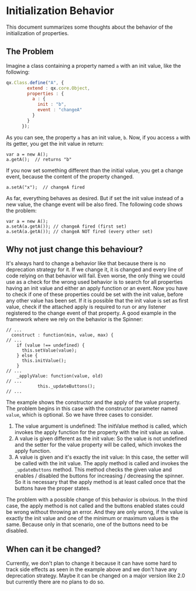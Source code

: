 # Initialization Behavior

This document summarizes some thoughts about the behavior of the initialization
of properties.

## The Problem

Imagine a class containing a property named `a` with an init value, like the
following:

```javascript
qx.Class.define("A", {
        extend : qx.core.Object,
        properties : {
          a : {
            init : "b",
            event : "changeA"
          }
        }
      });
```

As you can see, the property `a` has an init value, `b`. Now, if you access `a`
with its getter, you get the init value in return:

```
var a = new A();
a.getA();  // returns "b"
```

If you now set something different than the initial value, you get a change
event, because the content of the property changed.

```
a.setA("x");  // changeA fired
```

As far, everything behaves as desired. But if set the init value instead of a
new value, the change event will be also fired. The following code shows the
problem:

```
var a = new A();
a.setA(a.getA()); // changeA fired (first set)
a.setA(a.getA()); // changeA NOT fired (every other set)
```

## Why not just change this behaviour?

It's always hard to change a behavior like that because there is no deprecation
strategy for it. If we change it, it is changed and every line of code relying
on that behavior will fail. Even worse, the only thing we could use as a check
for the wrong used behavior is to search for all properties having an init value
and either an apply function or an event. Now you have to check if one of these
properties could be set with the init value, before any other value has been
set. If it is possible that the init value is set as first value, check if the
attached apply is required to run or any listener registered to the change event
of that property. A good example in the framework where we rely on the behavior
is the Spinner:

```
// ...
  construct : function(min, value, max) {
// ...
    if (value !== undefined) {
      this.setValue(value);
    } else {
      this.initValue();
    }
// ...
    _applyValue: function(value, old)
// ...
            this._updateButtons();
// ...
```

The example shows the constructor and the apply of the value property. The
problem begins in this case with the constructor parameter named `value`, which
is optional. So we have three cases to consider.

1.  The value argument is undefined: The initValue method is called, which
    invokes the apply function for the property with the init value as value.
2.  A value is given different as the init value: So the value is not undefined
    and the setter for the value property will be called, which invokes the
    apply function.
3.  A value is given and it's exactly the init value: In this case, the setter
    will be called with the init value. The apply method is called and invokes
    the `_updateButtons` method. This method checks the given value and enables
    / disabled the buttons for increasing / decreasing the spinner. So it is
    necessary that the apply method is at least called once that the buttons
    have the proper states.

The problem with a possible change of this behavior is obvious. In the third
case, the apply method is not called and the buttons enabled states could be
wrong without throwing an error. And they are only wrong, if the value is
exactly the init value and one of the minimum or maximum values is the same.
Because only in that scenario, one of the buttons need to be disabled.

## When can it be changed?

Currently, we don't plan to change it because it can have some hard to track side
effects as seen in the example above and we don't have any deprecation strategy.
Maybe it can be changed on a major version like 2.0 but currently there are no
plans to do so.
